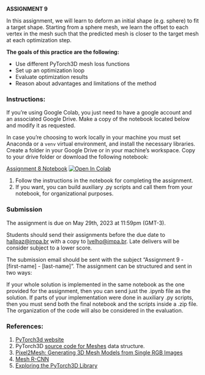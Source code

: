 **ASSIGNMENT 9**

In this assignment, we will learn to deform an initial shape (e.g. sphere) to fit a target shape. Starting from a sphere mesh, we learn the offset to each vertex in the mesh such that the predicted mesh is closer to the target mesh at each optimization step. 

**The goals of this practice are the following:**

-   Use different PyTorch3D mesh loss functions
-   Set up an optimization loop
-   Evaluate optimization results
-   Reason about advantages and limitations of the method

### Instructions:
If you’re using Google Colab, you just need to have a google account and an associated Google Drive. Make a copy of the notebook located below and modify it as requested.

In case you’re choosing to work locally in your machine you must set Anaconda or a `venv` virtual environment, and install the necessary libraries. Create a folder in your Google Drive or in your machine’s workspace. Copy to your drive folder or download the following notebook:

[Assignment 8 Notebook](https://colab.research.google.com/github/hallpaz/3dsystems23/blob/main/assignments/lab9_deforming_meshes.ipynb)
<a href="https://colab.research.google.com/github/hallpaz/3dsystems23/blob/main/assignments/lab9_deforming_meshes.ipynb" target="_parent"><img src="https://colab.research.google.com/assets/colab-badge.svg" alt="Open In Colab"/></a>

1. Follow the instructions in the notebook for completing the assignment.
2. If you want, you can build auxiliary .py scripts and call them from your notebook, for organizational purposes.

### Submission 

The assignment is due on May 29th, 2023 at 11:59pm (GMT-3).

Students should send their assignments before the due date to hallpaz@impa.br with a copy to lvelho@impa.br. Late delivers will be consider subject to a lower score.

The submission email should be sent with the subject “Assignment 9 - [first-name] - [last-name]”. The assignment can be structured and sent in two ways:

If your whole solution is implemented in the same notebook as the one provided for the assignment, then you can send just the .ipynb file as the solution. If parts of your implementation were done in auxiliary .py scripts, then you must send both the final notebook and the scripts inside a .zip file. The organization of the code will also be considered in the evaluation.

### References:

1. [PyTorch3d website](https://pytorch3d.org)
2. PyTorch3D [source code for Meshes](https://github.com/facebookresearch/pytorch3d/blob/master/pytorch3d/structures/meshes.py) data structure.
3. [Pixel2Mesh: Generating 3D Mesh Models from Single RGB Images](https://arxiv.org/abs/1804.01654)
4. [Mesh R-CNN](https://arxiv.org/abs/1906.02739)
5. [Exploring the PyTorch3D Library](https://hallpaz.github.io/3dsystems20/assignment1.html)